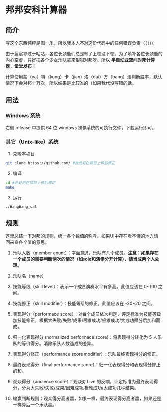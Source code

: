 # 邦邦安科计算器

## 简介

写这个东西纯粹是图一乐，所以我本人不对这份代码中的任何错误负责（（（（（

由于蓝宸导过于咕咕，各位长颈鹿们总是有了上顿没下顿。为了填补各位长颈鹿的内心空虚，只好把各个少女乐队拿来狠狠对邦呀。所以 **半自动亚空间对邦计算器，堂堂发布！**

计算使用蒙（ya）特（kong）卡（jian）洛（dui）方（bang）法判断胜率，默认情况下会对邦十万次，所以结果是比较准的（如果我代没写错的话。

## 用法

### Windows 系统

右侧 release 中提供 64 位 windows 操作系统的可执行文件，下载运行即可。

### 其它（Unix-like）系统

1. 克隆本项目
```bash
git clone https://github.com/ #此处将在项目上传后修正
```
2. 编译
```bash
cd #此处将在项目上传后修正
make
```
3. 运行
```
./BangBang_cal
```

## 规则

这里总结一下对邦的规则，统一各个数值的称呼。如果UI中存在看不懂的地方请回来查各个值的意思。

1. 乐队人数（member count）：字面意思，乐队有几个成员。**注意：如果存在一个成员的需要判断两次的情况（如solo和演奏分开计算），请当成两个人处理。**

2. 乐队名（name）

3. 技能等级（skill level）：表示一个成员演奏水平有多高。此值应该在 0~100 之间。

4. 技能修正（skill modifier）：技能等级的修正。此值应该在 -20~20 之间。

5. 表现得分（performace score）：对每个成员依次判定，评定标准为技能等级加技能修正，根据大失败/失败/成果/困难成功/极难成功/大成功赋分后加和而成。

6. 归一化表现得分 (normalized performace score)：将表现得分转化为 5 人乐队的等价得分。消除乐队人数造成的差异。

7. 表现得分修正（performance score modifier）: 乐队最终表现得分的修正。

8. 最终表现得分（final performance score）：归一化表现得分和表现得分修正的和。

9. 观众得分（audience score）：观众对 Live 的反响，评定标准为最终表现得分，分为大失败/失败/成果/困难成功/极难成功/大成功几种结果。

10. 输赢判断规则：观众得分高者赢，如果一样，最终表现得分高者赢，如果还是一样算后一个乐队赢。

